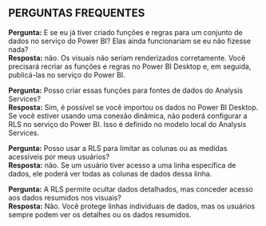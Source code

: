## <a name="faq"></a>PERGUNTAS FREQUENTES
**Pergunta:** E se eu já tiver criado funções e regras para um conjunto de dados no serviço do Power BI? Elas ainda funcionariam se eu não fizesse nada?  
**Resposta:** não. Os visuais não seriam renderizados corretamente. Você precisará recriar as funções e regras no Power BI Desktop e, em seguida, publicá-las no serviço do Power BI.

**Pergunta:** Posso criar essas funções para fontes de dados do Analysis Services?  
**Resposta:** Sim, é possível se você importou os dados no Power BI Desktop. Se você estiver usando uma conexão dinâmica, não poderá configurar a RLS no serviço do Power BI. Isso é definido no modelo local do Analysis Services.

**Pergunta:** Posso usar a RLS para limitar as colunas ou as medidas acessíveis por meus usuários?  
**Resposta:** não. Se um usuário tiver acesso a uma linha específica de dados, ele poderá ver todas as colunas de dados dessa linha.

**Pergunta:** A RLS permite ocultar dados detalhados, mas conceder acesso aos dados resumidos nos visuais?  
**Resposta:** Não. Você protege linhas individuais de dados, mas os usuários sempre podem ver os detalhes ou os dados resumidos.

